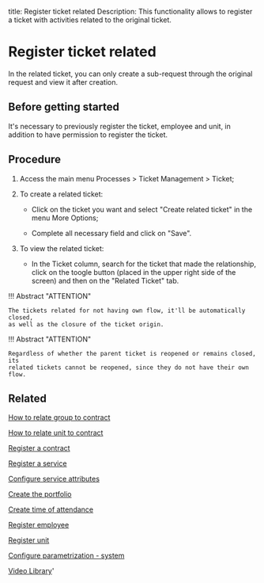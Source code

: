 title: Register ticket related
Description: This functionality allows to register a ticket with activities related to the original ticket.
# Register ticket related

In the related ticket, you can only create a sub-request through the original request and view it after creation.

Before getting started
--------------------------

It's necessary to previously register the ticket, employee and unit, in addition
to have permission to register the ticket.

Procedure
------------

1.  Access the main menu Processes \> Ticket Management \> Ticket;

2.  To create a related ticket:

    -   Click on the ticket you want and select "Create related ticket" in the
        menu More Options;

    -   Complete all necessary field and click on "Save".

3.  To view the related ticket:

    -   In the Ticket column, search for the ticket that made the relationship,
        click on the toogle button (placed in the upper right side of the screen)
        and then on the "Related Ticket" tab.


!!! Abstract "ATTENTION"

    The tickets related for not having own flow, it'll be automatically closed,
    as well as the closure of the ticket origin.

!!! Abstract "ATTENTION"

    Regardless of whether the parent ticket is reopened or remains closed, its
    related tickets cannot be reopened, since they do not have their own flow.

Related
-----------

[How to relate group to contract](/en-us/citsmart-platform-9/processes/tickets/configuration/relate-group-to-contract.html)

[How to relate unit to contract](/en-us/citsmart-platform-9/processes/tickets/configuration/relate-unit-to-contract.html)

[Register a contract](/en-us/citsmart-platform-9/additional-features/contract-management/use/register-contract.html)

[Register a service](/en-us/citsmart-platform-9/processes/portfolio-and-catalog/use/register-a-service.html)

[Configure service attributes](/en-us/citsmart-platform-9/processes/portfolio-and-catalog/use/configure-services-attributes.html)

[Create the portfolio](/en-us/citsmart-platform-9/processes/portfolio-and-catalog/use/create-the-portfolio.html)

[Create time of attendance](/en-us/citsmart-platform-9/processes/service-level/use/create-time-attendance.html)

[Register employee](/en-us/citsmart-platform-9/initial-settings/access-settings/user/register-employee.html)

[Register unit](/en-us/citsmart-platform-9/platform-administration/region-and-language/register-unit.html)

[Configure parametrization - system](/en-us/citsmart-platform-9/platform-administration/parameters-list/configure-parametrization-system.html)

<i class='fa fa-youtube-play  fa-2x' style='color:#97ce17;vertical-align: middle;'> </i> [Video Library](https://www.youtube.com/playlist?list=PLB5qK2uzf2RNrJnhiXj3dbmgsm9-quhfz)'

<!-- !!! tip "About"

    <b>Product/Version:</b> CITSmart | 9.00 &nbsp;&nbsp;
    <b>Updated:</b>01/03/2019 – Larissa Lourenço
